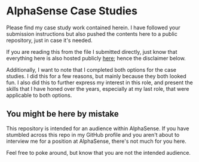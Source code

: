 # AlphaSense Case Studies

Please find my case study work contained herein. I have followed your submission instructions but also pushed the contents here to a public repository, just in case it's needed.

If you are reading this from the file I submitted directly, just know that everything here is also hosted publicly [here](https://github.com/sdconrox/alphasense_case_study); hence the disclaimer below.

Additionally, I want to note that I completed both options for the case studies. I did this for a few reasons, but mainly because they both looked fun. I also did this to further express my interest in this role, and present the skills that I have honed over the years, especially at my last role, that were applicable to both options.

## You might be here by mistake

This repository is intended for an audience within AlphaSense. If you have stumbled across this repo in my GitHub profile and you aren't about to interview me for a position at AlphaSense, there's not much for you here.

Feel free to poke around, but know that you are not the intended audience.
